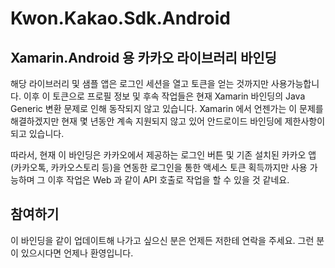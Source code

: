 # Kwon.Kakao.Sdk.Android

## Xamarin.Android 용 카카오 라이브러리 바인딩

해당 라이브러리 및 샘플 앱은 로그인 세션을 열고 토큰을 얻는 것까지만 사용가능합니다.
이후 이 토큰으로 프로필 정보 및 후속 작업들은 현재 Xamarin 바인딩의 Java Generic 변환 문제로 인해 동작되지 않고 있습니다.
Xamarin 에서 언젠가는 이 문제를 해결하겠지만 현재 몇 년동안 계속 지원되지 않고 있어 안드로이드 바인딩에 제한사항이 되고 있습니다.

따라서, 현재 이 바인딩은 카카오에서 제공하는 로그인 버튼 및 기존 설치된 카카오 앱(카카오톡, 카카오스토리 등)을 연동한 로그인을 통한 액세스 토큰 획득까지만 사용 가능하며 그 이후 작업은 Web 과 같이 API 호출로 작업을 할 수 있을 것 같네요.

## 참여하기
이 바인딩을 같이 업데이트해 나가고 싶으신 분은 언제든 저한테 연락을 주세요. 그런 분이 있으시다면 언제나 환영입니다.
